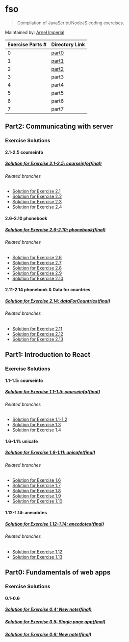 # fso
> Compilation of JavaScript/NodeJS coding exercises.

Maintained by: [Arnel Imperial](https://github.com/aiotrope)

| Exercise Parts #| Directory Link |
|-----------------|----------------|
| 0               | [part0](https://github.com/aiotrope/fso/tree/main/part0)|
| 1               | [part1](https://github.com/aiotrope/fso/tree/main/part1)|
| 2               | [part2](https://github.com/aiotrope/fso/tree/main/part2)|
| 3               | part3          |
| 4               | part4          |
| 5               | part5          |
| 6               | part6          |
| 7               | part7          |


## Part2: Communicating with server

### Exercise Solutions

#### 2.1-2.5 courseinfo

##### [Solution for Exercise 2.1-2.5: courseinfo(final)](https://github.com/aiotrope/fso/tree/main/part2/courseinfo)

###### Related branches

- [Solution for Exercise 2.1](https://github.com/aiotrope/fso/tree/part2/2.1/part2/courseinfo)
- [Solution for Exercise 2.2](https://github.com/aiotrope/fso/tree/part2/2.2/part2/courseinfo)
- [Solution for Exercise 2.3](https://github.com/aiotrope/fso/tree/part2/2.3/part2/courseinfo)
- [Solution for Exercise 2.4](https://github.com/aiotrope/fso/tree/part2/2.4/part2/courseinfo)

#### 2.6-2.10 phonebook

##### [Solution for Exercise 2.6-2.10: phonebook(final)](https://github.com/aiotrope/fso/tree/part2/2.10/part2/phonebook)

###### Related branches

- [Solution for Exercise 2.6](https://github.com/aiotrope/fso/tree/part2/2.6/part2/phonebook)
- [Solution for Exercise 2.7](https://github.com/aiotrope/fso/tree/part2/2.7/part2/phonebook)
- [Solution for Exercise 2.8](https://github.com/aiotrope/fso/tree/part2/2.8/part2/phonebook)
- [Solution for Exercise 2.9](https://github.com/aiotrope/fso/tree/part2/2.9/part2/phonebook)
- [Solution for Exercise 2.10](https://github.com/aiotrope/fso/tree/part2/2.10/part2/phonebook)

#### 2.11-2.14 phonebook & Data for countries

##### [Solution for Exercise 2.14: dataForCountries(final)](https://github.com/aiotrope/fso/tree/main/part2/dataForCountries)

###### Related branches

- [Solution for Exercise 2.11](https://github.com/aiotrope/fso/tree/part2/2.11/part2/phonebook)
- [Solution for Exercise 2.12](https://github.com/aiotrope/fso/tree/part2/2.12/part2/dataForCountries)
- [Solution for Exercise 2.13](https://github.com/aiotrope/fso/tree/part2/2.13/part2/dataForCounties)

## Part1: Introduction to React

### Exercise Solutions

#### 1.1-1.5: courseinfo

##### [Solution for Exercise 1.1-1.5: courseinfo(final)](https://github.com/aiotrope/fso/tree/main/part1/courseinfo)

###### Related branches

- [Solution for Exercise 1.1-1.2](https://github.com/aiotrope/fso/tree/part1/courseinfo/part1/courseinfo)
- [Solution for Exercise 1.3](https://github.com/aiotrope/fso/tree/part1/courseinfoWithObjects/part1/courseinfo)
- [Solution for Exercise 1.4](https://github.com/aiotrope/fso/tree/part1/courseinfoWithArray/part1/courseinfo)

#### 1.6-1.11: unicafe

##### [Solution for Exercise 1.6-1.11: unicafe(final)](https://github.com/aiotrope/fso/tree/main/part1/unicafe)

###### Related branches

- [Solution for Exercise 1.6](https://github.com/aiotrope/fso/tree/part1/1.6/part1/unicafe)
- [Solution for Exercise 1.7](https://github.com/aiotrope/fso/tree/part1/1.7/part1/unicafe)
- [Solution for Exercise 1.8](https://github.com/aiotrope/fso/tree/part1/1.8/part1/unicafe)
- [Solution for Exercise 1.9](https://github.com/aiotrope/fso/tree/part1/1.9/part1/unicafe)
- [Solution for Exercise 1.10](https://github.com/aiotrope/fso/tree/part1/1.10/part1/unicafe)

#### 1.12-1.14: anecdotes

##### [Solution for Exercise 1.12-1.14: anecdotes(final)](https://github.com/aiotrope/fso/tree/main/part1/anecdotes)

###### Related branches

- [Solution for Exercise 1.12](https://github.com/aiotrope/fso/tree/part1/1.12/part1/anecdotes)
- [Solution for Exercise 1.13](https://github.com/aiotrope/fso/tree/part1/1.13/part1/anecdotes)

## Part0: Fundamentals of web apps

### Exercise Solutions

#### 0.1-0.6

##### [Solution for Exercise 0.4: New note(final)](https://github.com/aiotrope/fso/tree/main/part0)

##### [Solution for Exercise 0.5: Single page app(final)](https://github.com/aiotrope/fso/tree/main/part0)

##### [Solution for Exercise 0.6: New note(final)](https://github.com/aiotrope/fso/tree/main/part0)
